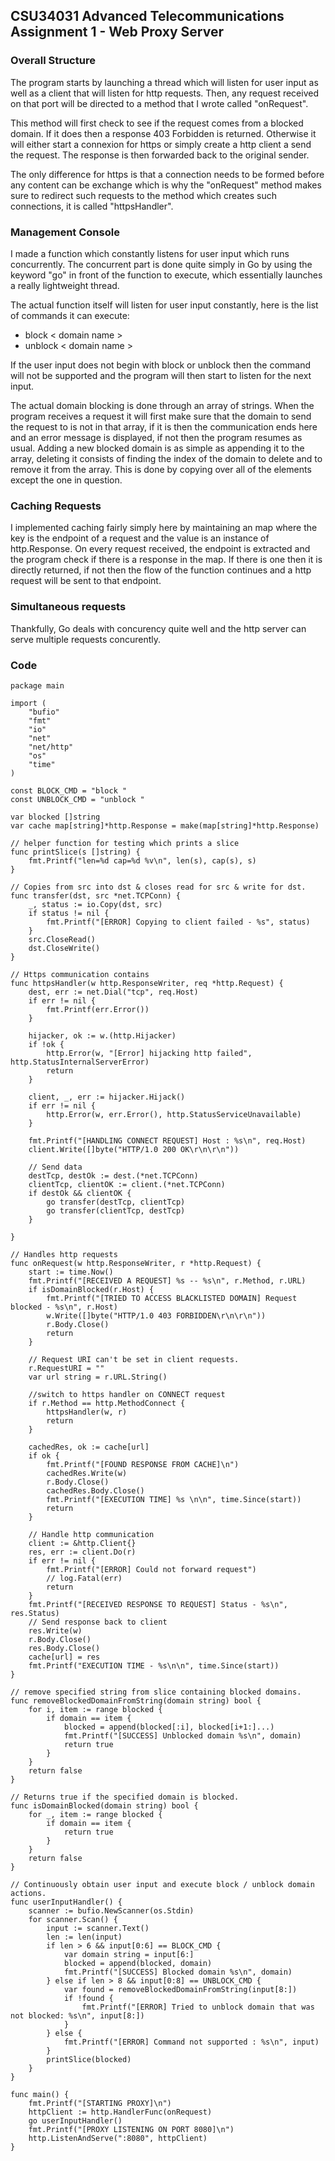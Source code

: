 ## CSU34031 Advanced Telecommunications Assignment 1 -  Web Proxy Server

### Overall Structure

The program starts by launching a thread which will listen for user input as well as a client that will listen for http requests. Then, any request received on that port will be directed to a method that I wrote called "onRequest".

This method will first check to see if the request comes from a blocked domain. If it does then a response 403 Forbidden is returned. Otherwise it will either start a connexion for https or simply create a http client a send the request. The response is then forwarded back to the original sender.

The only difference for https is that a connection needs to be formed before any content can be exchange which is why the "onRequest" method makes sure to redirect such requests to the method which creates such connections, it is called "httpsHandler".

### Management Console
I made a function which constantly listens for user input which runs concurrently. The concurrent part is done quite simply in Go by using the keyword "go" in front of the function to execute, which essentially launches a really lightweight thread.

The actual function itself will listen for user input constantly, here is the list of commands it can execute:
- block < domain name >
- unblock < domain name >

If the user input does not begin with block or unblock then the command will not be supported and the program will then start to listen for the next input.

The actual domain blocking is done through an array of strings. When the program receives a request it will first make sure that the domain to send the request to is not in that array, if it is then the communication ends here and an error message is displayed, if not then the program resumes as usual.
Adding a new blocked domain is as simple as appending it to the array, deleting it consists of finding the index of the domain to delete and to remove it from the array. This is done by copying over all of the elements except the one in question.

### Caching Requests

I implemented caching fairly simply here by maintaining an map where the key is the endpoint of a request and the value is an instance of http.Response.
On every request received, the endpoint is extracted and the program check if there is a response in the map. If there is one then it is directly returned, if not then the flow of the function continues and a http request will be sent to that endpoint.

### Simultaneous requests

Thankfully, Go deals with concurency quite well and the http server can serve multiple requests concurently. 

### Code

```
package main

import (
	"bufio"
	"fmt"
	"io"
	"net"
	"net/http"
	"os"
	"time"
)

const BLOCK_CMD = "block "
const UNBLOCK_CMD = "unblock "

var blocked []string
var cache map[string]*http.Response = make(map[string]*http.Response)

// helper function for testing which prints a slice
func printSlice(s []string) {
	fmt.Printf("len=%d cap=%d %v\n", len(s), cap(s), s)
}

// Copies from src into dst & closes read for src & write for dst.
func transfer(dst, src *net.TCPConn) {
	_, status := io.Copy(dst, src)
	if status != nil {
		fmt.Printf("[ERROR] Copying to client failed - %s", status)
	}
	src.CloseRead()
	dst.CloseWrite()
}

// Https communication contains
func httpsHandler(w http.ResponseWriter, req *http.Request) {
	dest, err := net.Dial("tcp", req.Host)
	if err != nil {
		fmt.Printf(err.Error())
	}

	hijacker, ok := w.(http.Hijacker)
	if !ok {
		http.Error(w, "[Error] hijacking http failed", http.StatusInternalServerError)
		return
	}

	client, _, err := hijacker.Hijack()
	if err != nil {
		http.Error(w, err.Error(), http.StatusServiceUnavailable)
	}

	fmt.Printf("[HANDLING CONNECT REQUEST] Host : %s\n", req.Host)
	client.Write([]byte("HTTP/1.0 200 OK\r\n\r\n"))

	// Send data
	destTcp, destOk := dest.(*net.TCPConn)
	clientTcp, clientOK := client.(*net.TCPConn)
	if destOk && clientOK {
		go transfer(destTcp, clientTcp)
		go transfer(clientTcp, destTcp)
	}

}

// Handles http requests
func onRequest(w http.ResponseWriter, r *http.Request) {
	start := time.Now()
	fmt.Printf("[RECEIVED A REQUEST] %s -- %s\n", r.Method, r.URL)
	if isDomainBlocked(r.Host) {
		fmt.Printf("[TRIED TO ACCESS BLACKLISTED DOMAIN] Request blocked - %s\n", r.Host)
		w.Write([]byte("HTTP/1.0 403 FORBIDDEN\r\n\r\n"))
		r.Body.Close()
		return
	}

	// Request URI can't be set in client requests.
	r.RequestURI = ""
	var url string = r.URL.String()

	//switch to https handler on CONNECT request
	if r.Method == http.MethodConnect {
		httpsHandler(w, r)
		return
	}

	cachedRes, ok := cache[url]
	if ok {
		fmt.Printf("[FOUND RESPONSE FROM CACHE]\n")
		cachedRes.Write(w)
		r.Body.Close()
		cachedRes.Body.Close()
		fmt.Printf("[EXECUTION TIME] %s \n\n", time.Since(start))
		return
	}

	// Handle http communication
	client := &http.Client{}
	res, err := client.Do(r)
	if err != nil {
		fmt.Printf("[ERROR] Could not forward request")
		// log.Fatal(err)
		return
	}
	fmt.Printf("[RECEIVED RESPONSE TO REQUEST] Status - %s\n", res.Status)
	// Send response back to client
	res.Write(w)
	r.Body.Close()
	res.Body.Close()
	cache[url] = res
	fmt.Printf("EXECUTION TIME - %s\n\n", time.Since(start))
}

// remove specified string from slice containing blocked domains.
func removeBlockedDomainFromString(domain string) bool {
	for i, item := range blocked {
		if domain == item {
			blocked = append(blocked[:i], blocked[i+1:]...)
			fmt.Printf("[SUCCESS] Unblocked domain %s\n", domain)
			return true
		}
	}
	return false
}

// Returns true if the specified domain is blocked.
func isDomainBlocked(domain string) bool {
	for _, item := range blocked {
		if domain == item {
			return true
		}
	}
	return false
}

// Continuously obtain user input and execute block / unblock domain actions.
func userInputHandler() {
	scanner := bufio.NewScanner(os.Stdin)
	for scanner.Scan() {
		input := scanner.Text()
		len := len(input)
		if len > 6 && input[0:6] == BLOCK_CMD {
			var domain string = input[6:]
			blocked = append(blocked, domain)
			fmt.Printf("[SUCCESS] Blocked domain %s\n", domain)
		} else if len > 8 && input[0:8] == UNBLOCK_CMD {
			var found = removeBlockedDomainFromString(input[8:])
			if !found {
				fmt.Printf("[ERROR] Tried to unblock domain that was not blocked: %s\n", input[8:])
			}
		} else {
			fmt.Printf("[ERROR] Command not supported : %s\n", input)
		}
		printSlice(blocked)
	}
}

func main() {
	fmt.Printf("[STARTING PROXY]\n")
	httpClient := http.HandlerFunc(onRequest)
	go userInputHandler()
	fmt.Printf("[PROXY LISTENING ON PORT 8080]\n")
	http.ListenAndServe(":8080", httpClient)
}

```